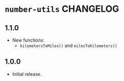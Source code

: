 # `number-utils` CHANGELOG

## 1.1.0

- New functions:
  - `kilometersToMiles()` and `milesToKilometers()`

## 1.0.0

- Initial release.
